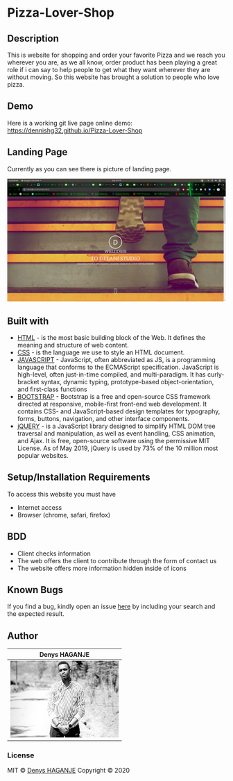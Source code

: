 # Pizza-Lover-Shop

## Description

This is website for shopping and order your favorite Pizza and we reach you wherever you are, as we all know, order product has been playing a great role if i can say to help people to get what they want wherever they are without moving. So this website has brought a solution to people who love pizza.

## Demo

Here is a working git live page online demo: https://dennishg32.github.io/Pizza-Lover-Shop

## Landing Page

Currently as you can see there is picture of landing page.

<img src="https://github.com/dennishg32/DelaniStudio/blob/master/images/landing%20page.png" width="auto">

## Built with

- [HTML](https://www.w3schools.com/html) - is the most basic building block of the Web. It defines the meaning and structure of web content.
- [CSS](https://www.w3schools.com/css) - is the language we use to style an HTML document.
- [JAVASCRIPT](https://www.w3schools.com/js/DEFAULT.asp) - JavaScript, often abbreviated as JS, is a programming language that conforms to the ECMAScript specification. JavaScript is high-level, often just-in-time compiled, and multi-paradigm. It has curly-bracket syntax, dynamic typing, prototype-based object-orientation, and first-class functions
- [BOOTSTRAP](https://getbootstrap.com/) - Bootstrap is a free and open-source CSS framework directed at responsive, mobile-first front-end web development. It contains CSS- and JavaScript-based design templates for typography, forms, buttons, navigation, and other interface components.
- [jQUERY](https://jquery.com/) - is a JavaScript library designed to simplify HTML DOM tree traversal and manipulation, as well as event handling, CSS animation, and Ajax. It is free, open-source software using the permissive MIT License. As of May 2019, jQuery is used by 73% of the 10 million most popular websites.

## Setup/Installation Requirements

To access this website you must have

- Internet access
- Browser (chrome, safari, firefox)

## BDD

- Client checks information
- The web offers the client to contribute through the form of contact us
- The website offers more information hidden inside of icons

## Known Bugs

If you find a bug, kindly open an issue [here](https://github.com/dennishg32/DelaniStudio/issues) by including your search and the expected result.

## Author

| Denys HAGANJE                                                                                      |
| -------------------------------------------------------------------------------------------------- |
| <img src="https://github.com/dennishg32/webAssignment/blob/master/images/denys.jpg" width="250px"> |

### License

MIT © [Denys HAGANJE](https://github.com/dennishg32)
Copyright © 2020
